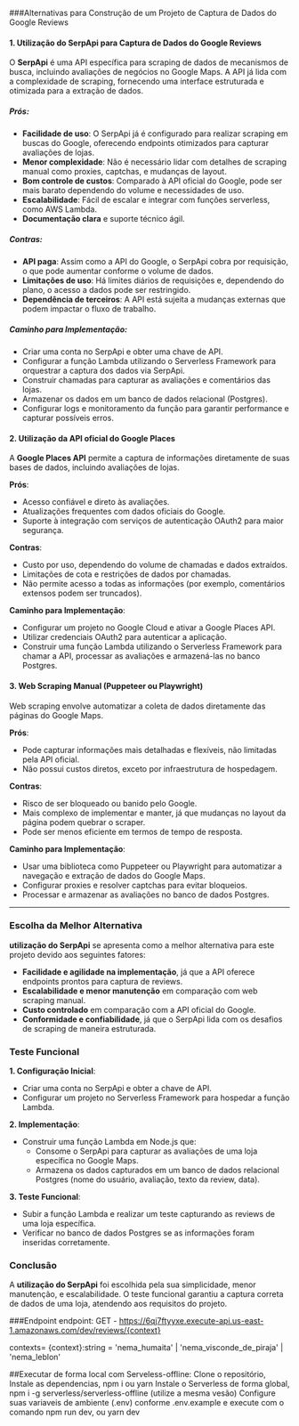###Alternativas para Construção de um Projeto de Captura de Dados do Google Reviews

#### 1. **Utilização do SerpApi para Captura de Dados do Google Reviews**
O **SerpApi** é uma API específica para scraping de dados de mecanismos de busca, incluindo avaliações de negócios no Google Maps. A API já lida com a complexidade de scraping, fornecendo uma interface estruturada e otimizada para a extração de dados.

##### **Prós**:
   - **Facilidade de uso**: O SerpApi já é configurado para realizar scraping em buscas do Google, oferecendo endpoints otimizados para capturar avaliações de lojas.
   - **Menor complexidade**: Não é necessário lidar com detalhes de scraping manual como proxies, captchas, e mudanças de layout.
   - **Bom controle de custos**: Comparado à API oficial do Google, pode ser mais barato dependendo do volume e necessidades de uso.
   - **Escalabilidade**: Fácil de escalar e integrar com funções serverless, como AWS Lambda.
   - **Documentação clara** e suporte técnico ágil.

##### **Contras**:
   - **API paga**: Assim como a API do Google, o SerpApi cobra por requisição, o que pode aumentar conforme o volume de dados.
   - **Limitações de uso**: Há limites diários de requisições e, dependendo do plano, o acesso a dados pode ser restringido.
   - **Dependência de terceiros**: A API está sujeita a mudanças externas que podem impactar o fluxo de trabalho.
   
##### **Caminho para Implementação**:
   - Criar uma conta no SerpApi e obter uma chave de API.
   - Configurar a função Lambda utilizando o Serverless Framework para orquestrar a captura dos dados via SerpApi.
   - Construir chamadas para capturar as avaliações e comentários das lojas.
   - Armazenar os dados em um banco de dados relacional (Postgres).
   - Configurar logs e monitoramento da função para garantir performance e capturar possíveis erros.

#### 2. **Utilização da API oficial do Google Places**
   A **Google Places API** permite a captura de informações diretamente de suas bases de dados, incluindo avaliações de lojas.

   **Prós**:
   - Acesso confiável e direto às avaliações.
   - Atualizações frequentes com dados oficiais do Google.
   - Suporte à integração com serviços de autenticação OAuth2 para maior segurança.
   
   **Contras**:
   - Custo por uso, dependendo do volume de chamadas e dados extraídos.
   - Limitações de cota e restrições de dados por chamadas.
   - Não permite acesso a todas as informações (por exemplo, comentários extensos podem ser truncados).

   **Caminho para Implementação**:
   - Configurar um projeto no Google Cloud e ativar a Google Places API.
   - Utilizar credenciais OAuth2 para autenticar a aplicação.
   - Construir uma função Lambda utilizando o Serverless Framework para chamar a API, processar as avaliações e armazená-las no banco Postgres.

#### 3. **Web Scraping Manual (Puppeteer ou Playwright)**
   Web scraping envolve automatizar a coleta de dados diretamente das páginas do Google Maps.

   **Prós**:
   - Pode capturar informações mais detalhadas e flexíveis, não limitadas pela API oficial.
   - Não possui custos diretos, exceto por infraestrutura de hospedagem.

   **Contras**:
   - Risco de ser bloqueado ou banido pelo Google.
   - Mais complexo de implementar e manter, já que mudanças no layout da página podem quebrar o scraper.
   - Pode ser menos eficiente em termos de tempo de resposta.

   **Caminho para Implementação**:
   - Usar uma biblioteca como Puppeteer ou Playwright para automatizar a navegação e extração de dados do Google Maps.
   - Configurar proxies e resolver captchas para evitar bloqueios.
   - Processar e armazenar as avaliações no banco de dados Postgres.

---

### Escolha da Melhor Alternativa

**utilização do SerpApi** se apresenta como a melhor alternativa para este projeto devido aos seguintes fatores:
- **Facilidade e agilidade na implementação**, já que a API oferece endpoints prontos para captura de reviews.
- **Escalabilidade e menor manutenção** em comparação com web scraping manual.
- **Custo controlado** em comparação com a API oficial do Google.
- **Conformidade e confiabilidade**, já que o SerpApi lida com os desafios de scraping de maneira estruturada.

### Teste Funcional

**1. Configuração Inicial**:
- Criar uma conta no SerpApi e obter a chave de API.
- Configurar um projeto no Serverless Framework para hospedar a função Lambda.

**2. Implementação**:
- Construir uma função Lambda em Node.js que:
  - Consome o SerpApi para capturar as avaliações de uma loja específica no Google Maps.
  - Armazena os dados capturados em um banco de dados relacional Postgres (nome do usuário, avaliação, texto da review, data).

**3. Teste Funcional**:
- Subir a função Lambda e realizar um teste capturando as reviews de uma loja específica.
- Verificar no banco de dados Postgres se as informações foram inseridas corretamente.

### Conclusão
A **utilização do SerpApi** foi escolhida pela sua simplicidade, menor manutenção, e escalabilidade. O teste funcional garantiu a captura correta de dados de uma loja, atendendo aos requisitos do projeto.

###Endpoint 
endpoint: GET - https://6qj7ftyyxe.execute-api.us-east-1.amazonaws.com/dev/reviews/{context}

contexts= {context}:string = 'nema_humaita' | 'nema_visconde_de_piraja' | 'nema_leblon'

##Executar de forma local com Serveless-offline:
   Clone o repositório, 
   Instale as dependencias, npm i ou yarn
   Instale o Serverless de forma global, npm i -g serverless/serverless-offline (utilize a mesma vesão)
   Configure suas variaveis de ambiente (.env) conforme .env.example
   e execute com o comando npm run dev, ou yarn dev

